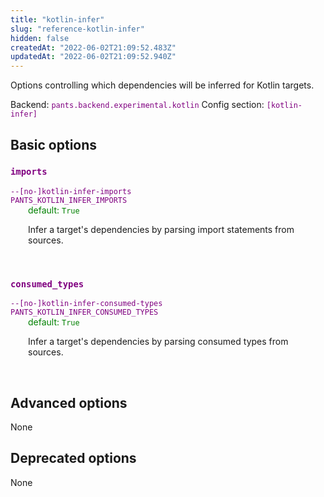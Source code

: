 ```yaml
---
title: "kotlin-infer"
slug: "reference-kotlin-infer"
hidden: false
createdAt: "2022-06-02T21:09:52.483Z"
updatedAt: "2022-06-02T21:09:52.940Z"
---
```

Options controlling which dependencies will be inferred for Kotlin targets.

Backend: <span style="color: purple"><code>pants.backend.experimental.kotlin</code></span>
Config section: <span style="color: purple"><code>[kotlin-infer]</code></span>

## Basic options

<div style="color: purple">
  <h3><code>imports</code></h3>
  <code>--[no-]kotlin-infer-imports</code><br>
  <code>PANTS_KOTLIN_INFER_IMPORTS</code><br>
</div>
<div style="padding-left: 2em;">
<span style="color: green">default: <code>True</code></span>

<br>

Infer a target's dependencies by parsing import statements from sources.
</div>
<br>

<div style="color: purple">
  <h3><code>consumed_types</code></h3>
  <code>--[no-]kotlin-infer-consumed-types</code><br>
  <code>PANTS_KOTLIN_INFER_CONSUMED_TYPES</code><br>
</div>
<div style="padding-left: 2em;">
<span style="color: green">default: <code>True</code></span>

<br>

Infer a target's dependencies by parsing consumed types from sources.
</div>
<br>


## Advanced options

None

## Deprecated options

None
